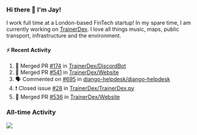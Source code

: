 ### Hi there 👋 I'm Jay!
I work full time at a London-based FinTech startup! In my spare time, I am currently working on [TrainerDex](https://www.github.com/TrainerDex). I love all things music, maps, public transport, infrastructure and the environment.

#### :zap: Recent Activity
<!--START_SECTION:activity-->
1. 🎉 Merged PR [#174](https://github.com/TrainerDex/DiscordBot/pull/174) in [TrainerDex/DiscordBot](https://github.com/TrainerDex/DiscordBot)
2. 🎉 Merged PR [#541](https://github.com/TrainerDex/Website/pull/541) in [TrainerDex/Website](https://github.com/TrainerDex/Website)
3. 🗣 Commented on [#695](https://github.com/django-helpdesk/django-helpdesk/issues/695) in [django-helpdesk/django-helpdesk](https://github.com/django-helpdesk/django-helpdesk)
4. ❗️ Closed issue [#28](https://github.com/TrainerDex/TrainerDex.py/issues/28) in [TrainerDex/TrainerDex.py](https://github.com/TrainerDex/TrainerDex.py)
5. 🎉 Merged PR [#536](https://github.com/TrainerDex/Website/pull/536) in [TrainerDex/Website](https://github.com/TrainerDex/Website)
<!--END_SECTION:activity-->


### All-time Activity
[<img src="https://github-readme-stats.vercel.app/api/wakatime?username=TurnrDev&layout=compact" />](https://wakatime.com/@TurnrDev)  
